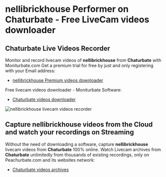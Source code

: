 # nellibrickhouse Performer on Chaturbate - Free LiveCam videos downloader

## Chaturbate Live Videos Recorder

Monitor and record livecam videos of **nellibrickhouse** from **Chaturbate** with Moniturbate.com
Get a premium trial for free by just and only registering with your Email address:
* [nellibrickhouse Premium videos downloader](https://moniturbate.com/request-demo-licence-key.html)

Free livecam videos downloader - Moniturbate Software:
* [Chaturbate videos downloader](https://moniturbate.com/moniturbate-download-software.html)

![nellibrickhouse livecam videos recorder](https://peachurnet.com/templates/moniturbate-software.png)


## Capture nellibrickhouse videos from the Cloud and watch your recordings on Streaming

Without the need of downloading a software, capture **nellibrickhouse** livecam videos from **Chaturbate** 100% online.
Watch Livecam archives from **Chaturbate** unlimitedly from thousands of existing recordings, only on Peachurbate.com and its websites network:
* [Chaturbate videos archives](https://peachurnet.com/)